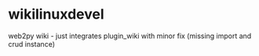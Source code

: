 # wikilinuxdevel
web2py wiki - just integrates plugin_wiki with minor fix (missing import and crud instance)
